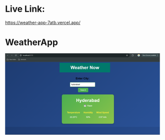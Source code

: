 # Live Link:
https://weather-app-7atb.vercel.app/


# WeatherApp

![Dashboard Screenshot](weather.png)
